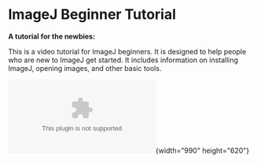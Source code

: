 # ImageJ Beginner Tutorial

**A tutorial for the newbies:**

This is a video tutorial for ImageJ beginners. It is designed to help
people who are new to ImageJ get started. It includes information on
installing ImageJ, opening images, and other basic tools.

![Beginner
Tutorial](/video/beginner_help/beginner_tutorial_1029b.swf){width="990"
height="620"}
